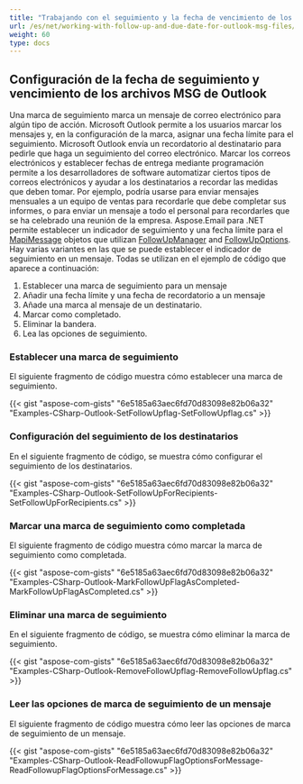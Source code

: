 ```yaml
---
title: "Trabajando con el seguimiento y la fecha de vencimiento de los archivos MSG de Outlook"
url: /es/net/working-with-follow-up-and-due-date-for-outlook-msg-files/
weight: 60
type: docs
---
```



## **Configuración de la fecha de seguimiento y vencimiento de los archivos MSG de Outlook**

Una marca de seguimiento marca un mensaje de correo electrónico para algún tipo de acción. Microsoft Outlook permite a los usuarios marcar los mensajes y, en la configuración de la marca, asignar una fecha límite para el seguimiento. Microsoft Outlook envía un recordatorio al destinatario para pedirle que haga un seguimiento del correo electrónico. Marcar los correos electrónicos y establecer fechas de entrega mediante programación permite a los desarrolladores de software automatizar ciertos tipos de correos electrónicos y ayudar a los destinatarios a recordar las medidas que deben tomar. Por ejemplo, podría usarse para enviar mensajes mensuales a un equipo de ventas para recordarle que debe completar sus informes, o para enviar un mensaje a todo el personal para recordarles que se ha celebrado una reunión de la empresa. Aspose.Email para .NET permite establecer un indicador de seguimiento y una fecha límite para el [MapiMessage](https://reference.aspose.com/email/net/aspose.email.mapi/mapimessage/) objetos que utilizan [FollowUpManager](https://reference.aspose.com/email/net/aspose.email.mapi/followupmanager/) and [FollowUpOptions](https://reference.aspose.com/email/net/aspose.email.mapi/followupoptions/). Hay varias variantes en las que se puede establecer el indicador de seguimiento en un mensaje. Todas se utilizan en el ejemplo de código que aparece a continuación:

1. Establecer una marca de seguimiento para un mensaje
1. Añadir una fecha límite y una fecha de recordatorio a un mensaje
1. Añade una marca al mensaje de un destinatario.
1. Marcar como completado.
1. Eliminar la bandera.
1. Lea las opciones de seguimiento.

### **Establecer una marca de seguimiento**

El siguiente fragmento de código muestra cómo establecer una marca de seguimiento.

{{< gist "aspose-com-gists" "6e5185a63aec6fd70d83098e82b06a32" "Examples-CSharp-Outlook-SetFollowUpflag-SetFollowUpflag.cs" >}}

### **Configuración del seguimiento de los destinatarios**

En el siguiente fragmento de código, se muestra cómo configurar el seguimiento de los destinatarios.

{{< gist "aspose-com-gists" "6e5185a63aec6fd70d83098e82b06a32" "Examples-CSharp-Outlook-SetFollowUpForRecipients-SetFollowUpForRecipients.cs" >}}

### **Marcar una marca de seguimiento como completada**

El siguiente fragmento de código muestra cómo marcar la marca de seguimiento como completada.

{{< gist "aspose-com-gists" "6e5185a63aec6fd70d83098e82b06a32" "Examples-CSharp-Outlook-MarkFollowUpFlagAsCompleted-MarkFollowUpFlagAsCompleted.cs" >}}

### **Eliminar una marca de seguimiento**

En el siguiente fragmento de código, se muestra cómo eliminar la marca de seguimiento.

{{< gist "aspose-com-gists" "6e5185a63aec6fd70d83098e82b06a32" "Examples-CSharp-Outlook-RemoveFollowUpflag-RemoveFollowUpflag.cs" >}}

### **Leer las opciones de marca de seguimiento de un mensaje**

El siguiente fragmento de código muestra cómo leer las opciones de marca de seguimiento de un mensaje.

{{< gist "aspose-com-gists" "6e5185a63aec6fd70d83098e82b06a32" "Examples-CSharp-Outlook-ReadFollowupFlagOptionsForMessage-ReadFollowupFlagOptionsForMessage.cs" >}}

